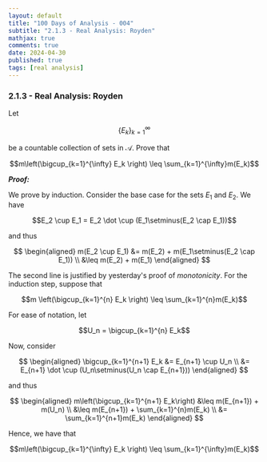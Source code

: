```yaml
---
layout: default
title: "100 Days of Analysis - 004"
subtitle: "2.1.3 - Real Analysis: Royden"
mathjax: true
comments: true
date: 2024-04-30
published: true
tags: [real analysis]
---
```


### 2.1.3 - Real Analysis: Royden

Let 

$$\{E_k\}_{k=1}^{\infty}$$

be a countable collection of sets in $\mathcal{A}$. Prove that 

$$m\left(\bigcup_{k=1}^{\infty} E_k \right) \leq \sum_{k=1}^{\infty}m(E_k)$$

***Proof:***

We prove by induction. Consider the base case for the sets $E_1$ and $E_2$. We have 

$$E_2 \cup E_1 = E_2 \dot \cup (E_1\setminus(E_2 \cap E_1))$$

and thus

$$
\begin{aligned}
m(E_2 \cup E_1) &= m(E_2) + m(E_1\setminus(E_2 \cap E_1)) \\
                &\leq m(E_2) + m(E_1)
\end{aligned}
$$

The second line is justified by yesterday's proof of *monotonicity*. For the induction step, suppose that 

$$m \left(\bigcup_{k=1}^{n} E_k \right) \leq \sum_{k=1}^{n}m(E_k)$$

For ease of notation, let

$$U_n = \bigcup_{k=1}^{n} E_k$$

Now, consider

$$
\begin{aligned}
\bigcup_{k=1}^{n+1} E_k &= E_{n+1} \cup U_n \\
                        &= E_{n+1} \dot \cup (U_n\setminus(U_n \cap E_{n+1}))
\end{aligned}
$$

and thus

$$
\begin{aligned}
m\left(\bigcup_{k=1}^{n+1} E_k\right) &\leq m(E_{n+1}) + m(U_n) \\
                                        &\leq m(E_{n+1}) + \sum_{k=1}^{n}m(E_k) \\
                                        &= \sum_{k=1}^{n+1}m(E_k)
\end{aligned}
$$

Hence, we have that

$$m\left(\bigcup_{k=1}^{\infty} E_k \right) \leq \sum_{k=1}^{\infty}m(E_k)$$